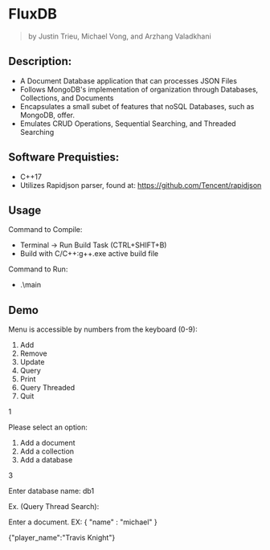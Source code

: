 # FluxDB
> by Justin Trieu, Michael Vong, and Arzhang Valadkhani

## Description: 
- A Document Database application that can processes JSON Files
- Follows MongoDB's implementation of organization through Databases, Collections, and Documents
- Encapsulates a small subet of features that noSQL Databases, such as MongoDB, offer. 
- Emulates CRUD Operations, Sequential Searching, and Threaded Searching

## Software Prequisties:

- C++17
- Utilizes Rapidjson parser, found at: https://github.com/Tencent/rapidjson

## Usage

Command to Compile: 

- Terminal -> Run Build Task (CTRL+SHIFT+B)
- Build with C/C++:g++.exe active build file

Command to Run:

- .\main

## Demo

Menu is accessible by numbers from the keyboard (0-9):
1. Add
2. Remove
3. Update
4. Query
5. Print
6. Query Threaded
7. Quit

  1

Please select an option:
1. Add a document       
2. Add a collection     
3. Add a database
   
3

Enter database name: db1

Ex. (Query Thread Search): 

Enter a document. EX: { "name" : "michael" }

{"player_name":"Travis Knight"}
